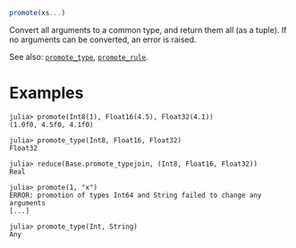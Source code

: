 ```julia
promote(xs...)
```

Convert all arguments to a common type, and return them all (as a tuple). If no arguments can be converted, an error is raised.

See also: [`promote_type`](@ref), [`promote_rule`](@ref).

# Examples

```jldoctest
julia> promote(Int8(1), Float16(4.5), Float32(4.1))
(1.0f0, 4.5f0, 4.1f0)

julia> promote_type(Int8, Float16, Float32)
Float32

julia> reduce(Base.promote_typejoin, (Int8, Float16, Float32))
Real

julia> promote(1, "x")
ERROR: promotion of types Int64 and String failed to change any arguments
[...]

julia> promote_type(Int, String)
Any
```
